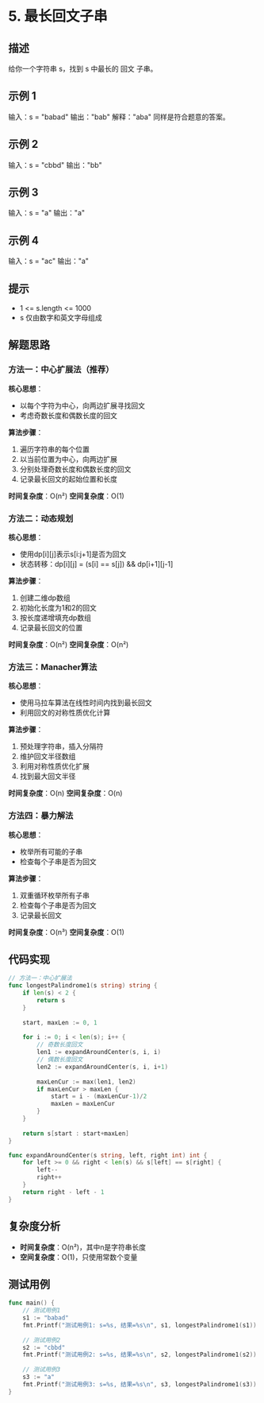 # 5. 最长回文子串

## 描述

给你一个字符串 s，找到 s 中最长的 回文 子串。

## 示例 1

输入：s = "babad"
输出："bab"
解释："aba" 同样是符合题意的答案。

## 示例 2

输入：s = "cbbd"
输出："bb"

## 示例 3

输入：s = "a"
输出："a"

## 示例 4

输入：s = "ac"
输出："a"

## 提示

- 1 <= s.length <= 1000
- s 仅由数字和英文字母组成

## 解题思路

### 方法一：中心扩展法（推荐）

**核心思想**：
- 以每个字符为中心，向两边扩展寻找回文
- 考虑奇数长度和偶数长度的回文

**算法步骤**：
1. 遍历字符串的每个位置
2. 以当前位置为中心，向两边扩展
3. 分别处理奇数长度和偶数长度的回文
4. 记录最长回文的起始位置和长度

**时间复杂度**：O(n²)
**空间复杂度**：O(1)

### 方法二：动态规划

**核心思想**：
- 使用dp[i][j]表示s[i:j+1]是否为回文
- 状态转移：dp[i][j] = (s[i] == s[j]) && dp[i+1][j-1]

**算法步骤**：
1. 创建二维dp数组
2. 初始化长度为1和2的回文
3. 按长度递增填充dp数组
4. 记录最长回文的位置

**时间复杂度**：O(n²)
**空间复杂度**：O(n²)

### 方法三：Manacher算法

**核心思想**：
- 使用马拉车算法在线性时间内找到最长回文
- 利用回文的对称性质优化计算

**算法步骤**：
1. 预处理字符串，插入分隔符
2. 维护回文半径数组
3. 利用对称性质优化扩展
4. 找到最大回文半径

**时间复杂度**：O(n)
**空间复杂度**：O(n)

### 方法四：暴力解法

**核心思想**：
- 枚举所有可能的子串
- 检查每个子串是否为回文

**算法步骤**：
1. 双重循环枚举所有子串
2. 检查每个子串是否为回文
3. 记录最长回文

**时间复杂度**：O(n³)
**空间复杂度**：O(1)

## 代码实现

```go
// 方法一：中心扩展法
func longestPalindrome1(s string) string {
    if len(s) < 2 {
        return s
    }
    
    start, maxLen := 0, 1
    
    for i := 0; i < len(s); i++ {
        // 奇数长度回文
        len1 := expandAroundCenter(s, i, i)
        // 偶数长度回文
        len2 := expandAroundCenter(s, i, i+1)
        
        maxLenCur := max(len1, len2)
        if maxLenCur > maxLen {
            start = i - (maxLenCur-1)/2
            maxLen = maxLenCur
        }
    }
    
    return s[start : start+maxLen]
}

func expandAroundCenter(s string, left, right int) int {
    for left >= 0 && right < len(s) && s[left] == s[right] {
        left--
        right++
    }
    return right - left - 1
}
```

## 复杂度分析

- **时间复杂度**：O(n²)，其中n是字符串长度
- **空间复杂度**：O(1)，只使用常数个变量

## 测试用例

```go
func main() {
    // 测试用例1
    s1 := "babad"
    fmt.Printf("测试用例1: s=%s, 结果=%s\n", s1, longestPalindrome1(s1))
    
    // 测试用例2
    s2 := "cbbd"
    fmt.Printf("测试用例2: s=%s, 结果=%s\n", s2, longestPalindrome1(s2))
    
    // 测试用例3
    s3 := "a"
    fmt.Printf("测试用例3: s=%s, 结果=%s\n", s3, longestPalindrome1(s3))
}
```

